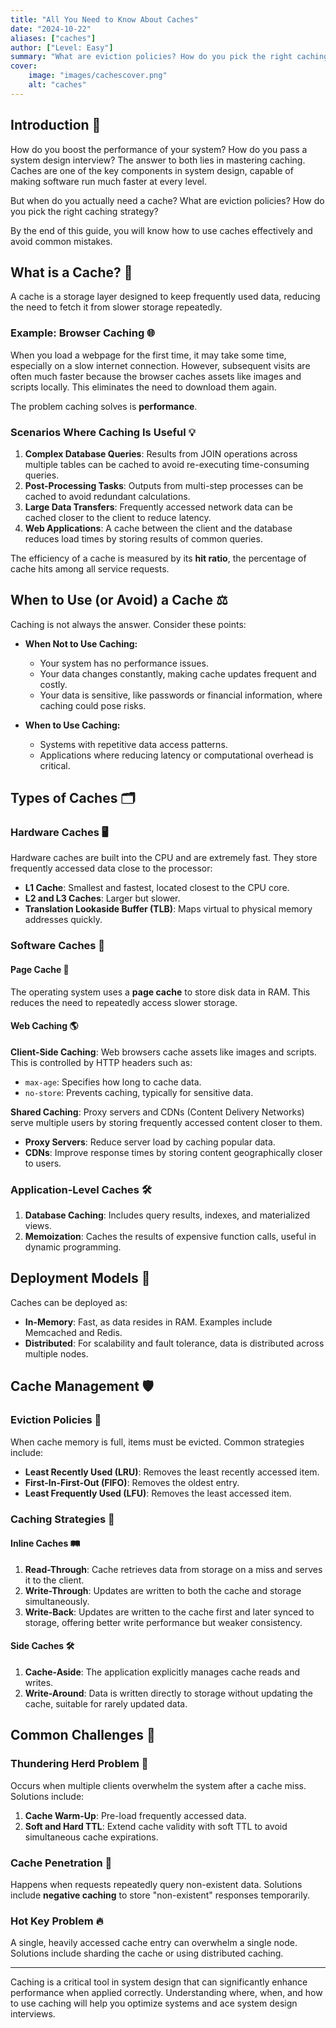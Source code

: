 ```yaml
---
title: "All You Need to Know About Caches"
date: "2024-10-22"
aliases: ["caches"]
author: ["Level: Easy"]
summary: "What are eviction policies? How do you pick the right caching strategy?"
cover:
    image: "images/cachescover.png"
    alt: "caches"
---
```


## Introduction 🌟

How do you boost the performance of your system? How do you pass a system design interview? The answer to both lies in mastering caching. Caches are one of the key components in system design, capable of making software run much faster at every level.

But when do you actually need a cache? What are eviction policies? How do you pick the right caching strategy?

By the end of this guide, you will know how to use caches effectively and avoid common mistakes.

## What is a Cache? 🤔

A cache is a storage layer designed to keep frequently used data, reducing the need to fetch it from slower storage repeatedly.

### Example: Browser Caching 🌐

When you load a webpage for the first time, it may take some time, especially on a slow internet connection. However, subsequent visits are often much faster because the browser caches assets like images and scripts locally. This eliminates the need to download them again.

The problem caching solves is **performance**.

### Scenarios Where Caching Is Useful 💡

1. **Complex Database Queries**: Results from JOIN operations across multiple tables can be cached to avoid re-executing time-consuming queries.
2. **Post-Processing Tasks**: Outputs from multi-step processes can be cached to avoid redundant calculations.
3. **Large Data Transfers**: Frequently accessed network data can be cached closer to the client to reduce latency.
4. **Web Applications**: A cache between the client and the database reduces load times by storing results of common queries.

The efficiency of a cache is measured by its **hit ratio**, the percentage of cache hits among all service requests.

## When to Use (or Avoid) a Cache ⚖️

Caching is not always the answer. Consider these points:

- **When Not to Use Caching:**

  - Your system has no performance issues.
  - Your data changes constantly, making cache updates frequent and costly.
  - Your data is sensitive, like passwords or financial information, where caching could pose risks.

- **When to Use Caching:**

  - Systems with repetitive data access patterns.
  - Applications where reducing latency or computational overhead is critical.

## Types of Caches 🗂️

### Hardware Caches 🖥️

Hardware caches are built into the CPU and are extremely fast. They store frequently accessed data close to the processor:

- **L1 Cache**: Smallest and fastest, located closest to the CPU core.
- **L2 and L3 Caches**: Larger but slower.
- **Translation Lookaside Buffer (TLB)**: Maps virtual to physical memory addresses quickly.

### Software Caches 📂

#### Page Cache 🧾

The operating system uses a **page cache** to store disk data in RAM. This reduces the need to repeatedly access slower storage.

#### Web Caching 🌎

**Client-Side Caching**: Web browsers cache assets like images and scripts. This is controlled by HTTP headers such as:

- `max-age`: Specifies how long to cache data.
- `no-store`: Prevents caching, typically for sensitive data.

**Shared Caching**: Proxy servers and CDNs (Content Delivery Networks) serve multiple users by storing frequently accessed content closer to them.

- **Proxy Servers**: Reduce server load by caching popular data.
- **CDNs**: Improve response times by storing content geographically closer to users.

### Application-Level Caches 🛠️

1. **Database Caching**: Includes query results, indexes, and materialized views.
2. **Memoization**: Caches the results of expensive function calls, useful in dynamic programming.

## Deployment Models 🚀

Caches can be deployed as:

- **In-Memory**: Fast, as data resides in RAM. Examples include Memcached and Redis.
- **Distributed**: For scalability and fault tolerance, data is distributed across multiple nodes.

## Cache Management 🛡️

### Eviction Policies 🚪

When cache memory is full, items must be evicted. Common strategies include:

- **Least Recently Used (LRU)**: Removes the least recently accessed item.
- **First-In-First-Out (FIFO)**: Removes the oldest entry.
- **Least Frequently Used (LFU)**: Removes the least accessed item.

### Caching Strategies 🧩

#### Inline Caches 🛤️

1. **Read-Through**: Cache retrieves data from storage on a miss and serves it to the client.
2. **Write-Through**: Updates are written to both the cache and storage simultaneously.
3. **Write-Back**: Updates are written to the cache first and later synced to storage, offering better write performance but weaker consistency.

#### Side Caches 🛠️

1. **Cache-Aside**: The application explicitly manages cache reads and writes.
2. **Write-Around**: Data is written directly to storage without updating the cache, suitable for rarely updated data.

## Common Challenges 🛑

### Thundering Herd Problem 🐘

Occurs when multiple clients overwhelm the system after a cache miss. Solutions include:

1. **Cache Warm-Up**: Pre-load frequently accessed data.
2. **Soft and Hard TTL**: Extend cache validity with soft TTL to avoid simultaneous cache expirations.

### Cache Penetration 🚫

Happens when requests repeatedly query non-existent data. Solutions include **negative caching** to store "non-existent" responses temporarily.

### Hot Key Problem 🔥

A single, heavily accessed cache entry can overwhelm a single node. Solutions include sharding the cache or using distributed caching.

---

Caching is a critical tool in system design that can significantly enhance performance when applied correctly. Understanding where, when, and how to use caching will help you optimize systems and ace system design interviews.

